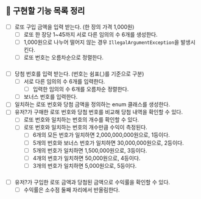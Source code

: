 ## 📍 구현할 기능 목록 정리

- [ ] 로또 구입 금액을 입력 받는다. (한 장의 가격 1,000원)
  - [ ] 로또 한 장당 1~45까지 서로 다른 임의의 수 6개를 생성한다.
  - [ ] 1,000원으로 나누어 떨어지 않는 경우 `IllegalArgumentException`을 발생시킨다.
  - [ ] 로또 번호는 오름차순으로 정렬한다.
###
- [ ] 당첨 번호를 입력 받는다. (번호는 쉼표(,)를 기준으로 구분)
  - [ ] 서로 다른 임의의 수 6개를 입력한다.
    - [ ] 입력한 임의의 수 6개를 오름차순 정렬한다.
  - [ ] 보너스 번호를 입력한다.
- [ ] 일치하는 로또 번호와 당첨 금액을 정의하는 enum 클래스를 생성한다.
- [ ] 유저?가 구매한 로또 번호와 당첨 번호를 비교해 당첨 내역을 확인할 수 있다.
  - [ ] 로또 번호와 일치하는 번호의 개수를 확인할 수 있다.
  - [ ] 로또 번호와 일치하는 번호의 개수만큼 수익이 측정된다.
    - [ ] 6개의 모든 번호가 일치하면 2,000,000,000원으로, 1등이다.
    - [ ] 5개의 번호와 보너스 번호가 일치하면 30,000,000원으로, 2등이다.
    - [ ] 5개의 번호가 일치하면 1,500,000원으로, 3등이다.
    - [ ] 4개의 번호가 일치하면 50,000원으로, 4등이다.
    - [ ] 3개의 번호가 일치하면 5,000원으로, 5등이다.
###
- [ ] 유저?가 구입한 로또 금액과 당첨된 금액으로 수익률을 확인할 수 있다.
  - [ ] 수익률은 소수점 둘째 자리에서 반올림한다.